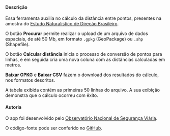 #### Descrição
Essa ferramenta auxilia no cálculo da distância entre pontos, presentes na amostra do [Estudo Naturalístico de Direção Brasileiro](http://www.tecnologia.ufpr.br/portal/ceppur/estudo-naturalistico-de-direcao-brasileiro/).

O botão **Procurar** permite realizar o upload de um arquivo de dados espaciais, de até 50 Mb, em formato `.gpkg` (GeoPackage) ou `.shp` (Shapefile).

O botão **Calcular distância** inicia o processo de conversão de pontos para linhas, e em seguida cria uma nova coluna com as distâncias calculadas em metros.

**Baixar GPKG** e **Baixar CSV** fazem o download dos resultados do cálculo, nos formatos descritos.

A tabela exibida contém as primeiras 50 linhas do arquivo. A sua exibição demonstra que o cálculo ocorreu com êxito.

#### Autoria
O app foi desenvolvido pelo [Observatório Nacional de Segurança Viária](https://www.onsv.org.br/).

O código-fonte pode ser conferido no [GitHub](https://github.com/ONSV/dist-app). 